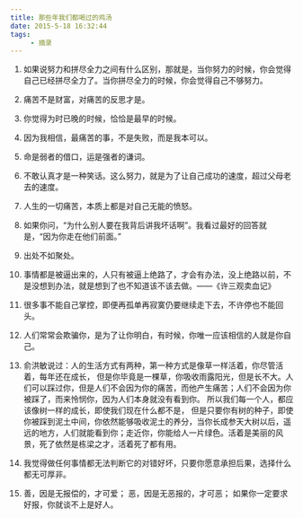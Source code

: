 ```yaml
---
title: 那些年我们都喝过的鸡汤
date: 2015-5-18 16:32:44
tags:
     - 摘录
---
```


1. 如果说努力和拼尽全力之间有什么区别，那就是，当你努力的时候，你会觉得自己已经拼尽全力了。当你拼尽全力的时候，你会觉得自己不够努力。
<!-- more -->
2. 痛苦不是财富，对痛苦的反思才是。

3. 你觉得为时已晚的时候，恰恰是最早的时候。

4. 因为我相信，最痛苦的事，不是失败，而是我本可以。

5. 命是弱者的借口，运是强者的谦词。

6. 不敢认真才是一种笑话。这么努力，就是为了让自己成功的速度，超过父母老去的速度。

7. 人生的一切痛苦，本质上都是对自己无能的愤怒。

8. 如果你问，“为什么别人要在我背后讲我坏话啊”。我看过最好的回答就是，“因为你走在他们前面。”

9. 出处不如聚处。

10. 事情都是被逼出来的，人只有被逼上绝路了，才会有办法，没上绝路以前，不是没想到办法，就是想到了也不知道该不该去做。——《许三观卖血记》

11. 很多事不能自己掌控，即便再孤单再寂寞仍要继续走下去，不许停也不能回头。

12. 人们常常会欺骗你，是为了让你明白，有时候，你唯一应该相信的人就是你自己。

13. 俞洪敏说过：人的生活方式有两种，第一种方式是像草一样活着，你尽管活着，每年还在成长， 但是你毕竟是一棵草，你吸收雨露阳光，但是长不大。人们可以踩过你，但是人们不会因为你的痛苦，而他产生痛苦；人们不会因为你被踩了，而来怜悯你，因为人们本身就没有看到你。 所以我们每一个人，都应该像树一样的成长，即使我们现在什么都不是， 但是只要你有树的种子，即使你被踩到泥土中间，你依然能够吸收泥土的养分，当你长成参天大树以后，遥远的地方，人们就能看到你；走近你，你能给人一片绿色。活着是美丽的风景，死了依然是栋梁之才，活着死了都有用。

14. 我觉得做任何事情都无法判断它的对错好坏，只要你愿意承担后果，选择什么都无可厚非。

15. 善，因是无报偿的，才可爱；
	恶，因是无恶报的，才可恶；
	如果你一定要求好报，你就谈不上是好人。
